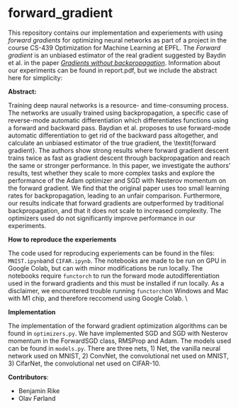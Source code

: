 # forward_gradient

This repository contains our implementation and experiements with using _forward gradients_ for optimizing neural networks as part of a project in the course CS-439 Optimization for Machine Learning at EPFL. The _Forward gradient_ is an unbiased estimator of the real gradient suggested by Baydin et al. in the paper [_Gradients without backpropagation_](https://arxiv.org/abs/2202.08587). Information about our experiments can be found in report.pdf, but we include the abstract here for simplicity:

__Abstract:__

Training deep naural networks is a resource- and time-consuming process. The networks are usually trained using backpropagation, a specific case of reverse-mode automatic differentiation which differentiates functions using a forward and backward pass. Baydian et al. proposes to use forward-mode automatic differentiation to get rid of the backward pass altogether, and calculate an unbiased estimator of the true gradient, the \textit{forward gradient}. The authors show strong results where forward gradient descent trains twice as fast as gradient descent through backpropagation and reach the same or stronger performance. In this paper, we investigate the authors' results, test whether they scale to more complex tasks and explore the performance of the Adam optimizer and SGD with Nesterov momentum on the forward gradient. We find that the original paper uses too small learning rates for backpropagation, leading to an unfair comparison. Furthermore, our results indicate that forward gradients are outperformed by traditional backpropagation, and that it does not scale to increased complexity. The optimizers used do not significantly improve performance in our experiments.

__How to reproduce the experiements__

The code used for reproducing experiements can be found in the files: `MNIST.ipynb`and `CIFAR.ipynb`. The notebooks are made to be run on GPU in Google Colab, but can with minor modifications be run locally. The notebooks require `functorch` to run the forward mode autodifferentiation used in the forward gradients and this must be installed if run locally. As a disclaimer, we encountered trouble running `functorch`on Windows and Mac with M1 chip, and therefore reccomend using Google Colab. \\

__Implementation__

The implementation of the forward gradient optimization algorithms can be found in `optimizers.py`. We have implemented SGD and SGD with Nesterov momentum in the ForwardSGD class, RMSProp and Adam. The models used can be found in `models.py`. There are three nets, 1) Net, the vanilla neural network used on MNIST, 2) ConvNet, the convolutional net used on MNIST, 3) CifarNet, the convolutional net used on CIFAR-10. 

__Contributors__:

- Benjamin Rike
- Olav Førland
